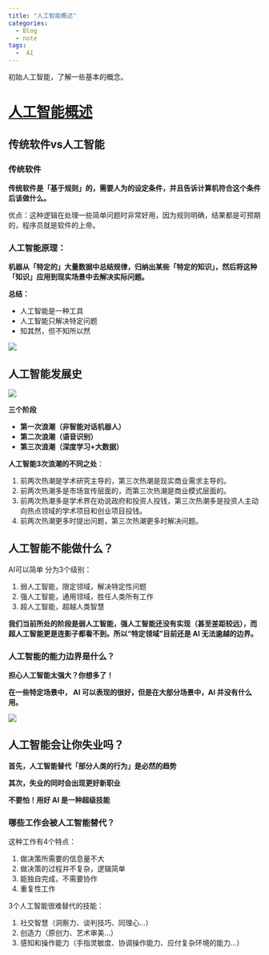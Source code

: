 ```yaml
---
title: "人工智能概述"
categories:
  - Blog
  - note
tags:
  -  AI
---
```


初始人工智能，了解一些基本的概念。

<!--more-->

# [人工智能概述](https://easyai.tech/ai-definition/ai/)

## 传统软件vs人工智能

### 传统软件

**传统软件是「基于规则」的，需要人为的设定条件，并且告诉计算机符合这个条件后该做什么。**

优点：这种逻辑在处理一些简单问题时非常好用，因为规则明确，结果都是可预期的，程序员就是软件的上帝。

### 人工智能原理：

**机器从「特定的」大量数据中总结规律，归纳出某些「特定的知识」，然后将这种「知识」应用到现实场景中去解决实际问题。**

**总结：**

- 人工智能是一种工具
- 人工智能只解决特定问题
- 知其然，但不知所以然

![](https://easy-ai.oss-cn-shanghai.aliyuncs.com/2020-01-02-danrenwu.png)

## 人工智能发展史

![](https://easy-ai.oss-cn-shanghai.aliyuncs.com/2019-07-25-085054.jpg)

**三个阶段**

- **第一次浪潮（非智能对话机器人）**
- **第二次浪潮（语音识别）**
- **第三次浪潮（深度学习+大数据）**

**人工智能3次浪潮的不同之处**：

1. 前两次热潮是学术研究主导的，第三次热潮是现实商业需求主导的。
2. 前两次热潮多是市场宣传层面的，而第三次热潮是商业模式层面的。
3. 前两次热潮多是学术界在劝说政府和投资人投钱，第三次热潮多是投资人主动向热点领域的学术项目和创业项目投钱。
4. 前两次热潮更多时提出问题，第三次热潮更多时解决问题。

## 人工智能不能做什么？

AI可以简单 分为3个级别：

1. 弱人工智能，限定领域，解决特定性问题
2. 强人工智能，通用领域，胜任人类所有工作
3. 超人工智能，超越人类智慧

**我们当前所处的阶段是弱人工智能，强人工智能还没有实现（甚至差距较远），而超人工智能更是连影子都看不到。所以“特定领域”目前还是 AI 无法逾越的边界。**

### 人工智能的能力边界是什么？

**担心人工智能太强大？你想多了！**

**在一些特定场景中， AI 可以表现的很好，但是在大部分场景中，AI 并没有什么用。**

![](https://easy-ai.oss-cn-shanghai.aliyuncs.com/2020-01-02-border.png)


## 人工智能会让你失业吗？

**首先，人工智能替代「部分人类的行为」是必然的趋势**

**其次，失业的同时会出现更好新职业**

**不要怕！用好 AI 是一种超级技能**

### 哪些工作会被人工智能替代？

这种工作有4个特点：

1. 做决策所需要的信息量不大
2. 做决策的过程并不复杂，逻辑简单
3. 能独自完成，不需要协作
4. 重复性工作

3个人工智能很难替代的技能：

1. 社交智慧（洞察力、谈判技巧、同理心…）
2. 创造力（原创力、艺术审美…）
3. 感知和操作能力（手指灵敏度、协调操作能力、应付复杂环境的能力…）